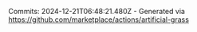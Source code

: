 Commits: 2024-12-21T06:48:21.480Z - Generated via https://github.com/marketplace/actions/artificial-grass
<br>
